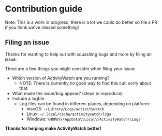 Contribution guide
==================

Note: This is a work in progress, there is a lot we could do better so file a PR if you think we've missed something!

## Filing an issue

Thanks for wanting to help out with squashing bugs and more by filing an issue.

There are a few things you might consider when filing your issue:

 - Which version of ActivityWatch are you running? 
   - NOTE: There is currently no good way to find this out, sorry about that.
 - What made the issue/bug appear? (steps to reproduce)
 - Include a logfile
   - Log files can be found in different places, depending on platform:
     - macOS: `~/Library/Logs/activitywatch`
     - Linux: `~/.local/cache/activitywatch/logs`
     - Windows: `%HOME%\\AppData\\Local\\ActivityWatch\\Logs`  <!-- Not entirely sure about this one -->


**Thanks for helping make ActivityWatch better!**
